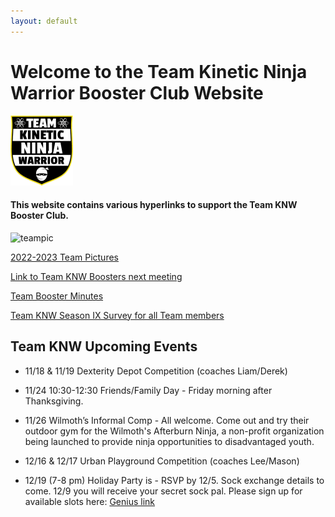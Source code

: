 ```yaml
---
layout: default
---
```


# Welcome to the Team Kinetic Ninja Warrior Booster Club Website

![shield](images/KNWShield.png)

#### This website contains various hyperlinks to support the Team KNW Booster Club.

![teampic](/images/teampic2.png)

[2022-2023 Team Pictures](https://drive.google.com/drive/folders/1NZnHMO5eZLMdGTIgW_GYNp9eA2XxDsDD)

[Link to Team KNW Boosters next meeting](https://fb.me/e/3S1GAmlZY)

[Team Booster Minutes](https://drive.google.com/drive/folders/1fLk8T1PJbbJ22nwFFmcT3yAx_jf3ufeX)  

[Team KNW Season IX Survey for all Team members](https://docs.google.com/forms/d/1GaR7BuQFg6xqS28WA5DC2vQzNEvF0LlTKJSGztjFp4k/viewform?edit_requested=true)  

## Team KNW Upcoming Events

- 11/18 & 11/19 Dexterity Depot Competition (coaches Liam/Derek)  
  
- 11/24 10:30-12:30 Friends/Family Day - Friday morning after Thanksgiving.    
  
- 11/26 Wilmoth’s Informal Comp - All welcome. Come out and try their outdoor gym for the Wilmoth's Afterburn Ninja, a non-profit organization being launched to provide ninja opportunities to disadvantaged youth.  
  
- 12/16 & 12/17 Urban Playground Competition (coaches Lee/Mason)
  
- 12/19 (7-8 pm) Holiday Party is - RSVP by 12/5. Sock exchange details to come. 12/9 you will receive your secret sock pal. Please sign up for available slots here: [Genius link](https://www.signupgenius.com/go/10C094FA4AA22A0FA7-45122164-knwteam)  


<link rel="stylesheet" href="styles.css">
